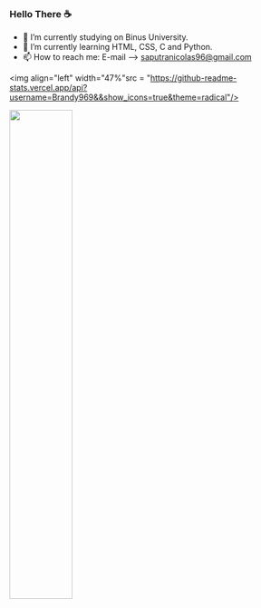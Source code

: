 ### Hello There ☕

- 📖 I’m currently studying on Binus University.
- 🌱 I’m currently learning HTML, CSS, C and Python.
- 📫 How to reach me: E-mail --> saputranicolas96@gmail.com

<img align="left" width="47%"src = "https://github-readme-stats.vercel.app/api?username=Brandy969&&show_icons=true&theme=radical"/>

<img aling="left" width="47%" src = "https://github-readme-stats.vercel.app/api/top-langs/?username=Brandy969&layout=compact"/>
